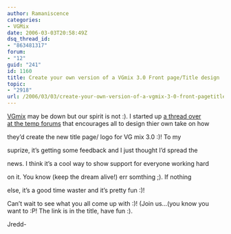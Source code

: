 ```yaml
---
author: Ramaniscence
categories:
- VGMix
date: 2006-03-03T20:58:49Z
dsq_thread_id:
- "863481317"
forum:
- "12"
guid: "241"
id: 1160
title: Create your own version of a VGmix 3.0 Front page/Title design
topic:
- "2918"
url: /2006/03/03/create-your-own-version-of-a-vgmix-3-0-front-pagetitle-design/
---
```


<a target="_blank" href="http://wiki.thasauce.net/index.php/VGMix">VGmix</a> may be down but our spirit is not :). I started up <a target="_blank" href="http://www.vgmix.com/vg25/viewtopic.php?id=312">a thread over<br /> at the temp forums</a> that encourages all to design thier own take on how
  
they&#8217;d create the new title page/ logo for VG mix 3.0 :)! To my
  
suprize, it&#8217;s getting some feedback and I just thought I&#8217;d spread the
  
news. I think it&#8217;s a cool way to show support for everyone working hard
  
on it. You know (keep the dream alive!) err somthing ;). If nothing
  
else, it&#8217;s a good time waster and it&#8217;s pretty fun :)!
  
Can&#8217;t wait to see what you all come up with :)! (Join us&#8230;(you know you want to :P! The link is in the title, have fun :).

Jredd-